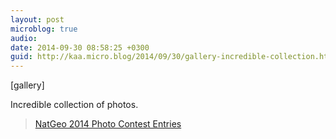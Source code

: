 ```yaml
---
layout: post
microblog: true
audio: 
date: 2014-09-30 08:58:25 +0300
guid: http://kaa.micro.blog/2014/09/30/gallery-incredible-collection.html
---
```

[gallery]
<p>Incredible collection of photos.</p>

<blockquote><p><a href="http://www.mymodernmet.com/profiles/blogs/national-geographic-photo-contest-2014">NatGeo 2014 Photo Contest Entries</a></p></blockquote>
